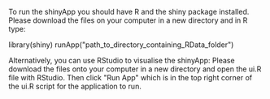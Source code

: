 To run the shinyApp you should have R and the shiny package installed. Please download the files on your computer in a new directory and in R type: 

library(shiny) 
runApp("path_to_directory_containing_RData_folder")

Alternatively, you can use RStudio to visualise the shinyApp: Please download the files onto your computer in a new directory and open the ui.R file with RStudio. Then click "Run App" which is in the top right corner of the ui.R script for the application to run.
